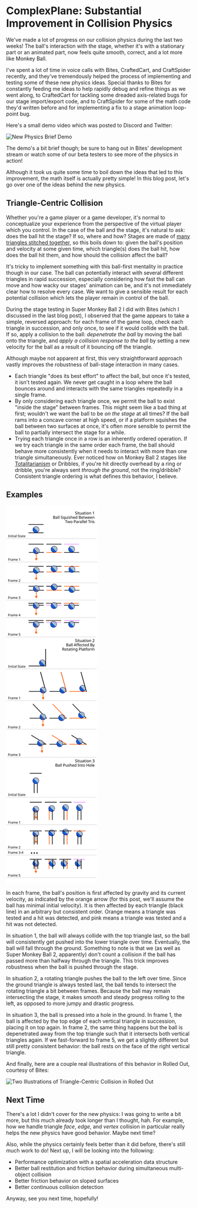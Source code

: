 # ComplexPlane: Substantial Improvement in Collision Physics

We've made a lot of progress on our collision physics during the last two weeks! The ball's interaction with the stage, whether it's with a stationary part or an animated part, now feels quite smooth, correct, and a lot more like Monkey Ball.

I've spent a lot of time in voice calls with Bites, CraftedCart, and CraftSpider recently, and they've tremendously helped the process of implementing and testing some of these new physics ideas. Special thanks to Bites for constantly feeding me ideas to help rapidly debug and refine things as we went along, to CraftedCart for tackling some dreaded axis-related bugs for our stage import/export code, and to CraftSpider for some of the math code they'd written before and for implementing a fix to a stage animation loop-point bug.

Here's a small demo video which was posted to Discord and Twitter: 

![New Physics Brief Demo](https://streamable.com/m5qgi)

The demo's a bit brief though; be sure to hang out in Bites' development stream or watch some of our beta testers to see more of the physics in action!

Although it took us quite some time to boil down the ideas that led to this improvement, the math itself is actually pretty simple! In this blog post, let's go over one of the ideas behind the new physics.

## Triangle-Centric Collision

Whether you're a game player or a game developer, it's normal to conceptualize your experience from the perspective of the virtual player which you control. In the case of the ball and the stage, it's natural to ask: does the ball hit the stage? If so, where and how? Stages are made of [many triangles stitched together](http://www.cmap.polytechnique.fr/~peyre/images/test_remeshing.jpg), so this boils down to: given the ball's position and velocity at some given time, which triangle(s) does the ball hit, how does the ball hit them, and how should the collision affect the ball?

It's tricky to implement something with this ball-first mentality in practice though in our case. The ball can potentially interact with several different triangles in rapid succession, especially considering how fast the ball can move and how wacky our stages' animation can be, and it's not immediately clear how to resolve every case. We want to give a sensible result for each potential collision which lets the player remain in control of the ball.

During the stage testing in Super Monkey Ball 2 I did with Bites (which I discussed in the last blog post), I observed that the game appears to take a simple, reversed approach: for each frame of the game loop, check each triangle in succession, and only once, to see if it would collide with the ball. If so, apply a collision to the ball: _depenetrate the ball_ by moving the ball onto the triangle, and _apply a collision response to the ball_ by setting a new velocity for the ball as a result of it bouncing off the triangle.

Although maybe not apparent at first, this very straightforward approach vastly improves the robustness of ball-stage interaction in many cases.

* Each triangle "does its best effort" to affect the ball, but once it's tested, it isn't tested again. We never get caught in a loop where the ball bounces around and interacts with the same triangles repeatedly in a single frame.
* By only considering each triangle once, we permit the ball to exist "inside the stage" between frames. This might seem like a bad thing at first; wouldn't we want the ball to be _on the stage_ at all times? If the ball rams into a concave corner at high speed, or if a platform squishes the ball between two surfaces at once, it's often more sensible to permit the ball to partially intersect the stage for a while.
* Trying each triangle once in a row is an inherently ordered operation. If we try each triangle in the same order each frame, the ball should behave more consistently when it needs to interact with more than one triangle simultaneously. Ever noticed how on Monkey Ball 2 stages like [Totalitarianism](https://vignette.wikia.nocookie.net/supermonkeyball/images/7/74/015rings.png/revision/latest/scale-to-width-down/310?cb=20190523203407) or Dribbles, if you're hit directly overhead by a ring or dribble, you're always sent _through the ground_, not the ring/dribble? Consistent triangle ordering is what defines this behavior, I believe.

## Examples

![Triangle-Centric Collision Examples](multitri.png)

In each frame, the ball's position is first affected by gravity and its current velocity, as indicated by the orange arrow (for this post, we'll assume the ball has minimal initial velocity). It is then affected by each triangle (black line) in an arbitrary but consistent order. Orange means a triangle was tested and a hit was detected, and pink means a triangle was tested and a hit was not detected.

In situation 1, the ball will always collide with the top triangle last, so the ball will consistently get pushed into the lower triangle over time. Eventually, the ball will fall through the ground. Something to note is that we (as well as Super Monkey Ball 2, apparently) don't count a collision if the ball has passed more than halfway through the triangle. This trick improves robustness when the ball is pushed through the stage.

In situation 2, a rotating triangle pushes the ball to the left over time. Since the ground triangle is always tested last, the ball tends to intersect the rotating triangle a bit between frames. Because the ball may remain intersecting the stage, it makes smooth and steady progress rolling to the left, as opposed to more jumpy and drastic progress.

In situation 3, the ball is pressed into a hole in the ground. In frame 1, the ball is affected by the top edge of each vertical triangle in succession, placing it on top again. In frame 2, the same thing happens but the ball is depenetrated away from the top triangle such that it intersects both vertical triangles again. If we fast-forward to frame 5, we get a slightly different but still pretty consistent behavior: the ball rests on the face of the right vertical triangle.

And finally, here are a couple real illustrations of this behavior in Rolled Out, courtesy of Bites:

![Two Illustrations of Triangle-Centric Collision in Rolled Out](https://streamable.com/8tukk)

## Next Time

There's a lot I didn't cover for the new physics: I was going to write a bit more, but this much already took longer than I thought, hah. For example, how we handle triangle _face_, _edge_, and _vertex_ collision in particular really helps the new physics have good behavior. Maybe next time?

Also, while the physics certainly feels better than it did before, there's still much work to do! Next up, I will be looking into the following:

* Performance optimization with a spatial acceleration data structure
* Better ball restitution and friction behavior during simultaneous multi-object collision
* Better friction behavior on sloped surfaces
* Better continuous collision detection

Anyway, see you next time, hopefully!
